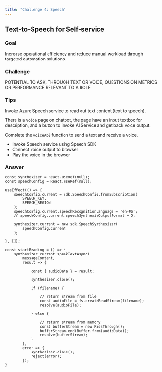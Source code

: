 ```yaml
---
title: "Challenge 4: Speech"
---
```


## Text-to-Speech for Self-service

### Goal

Increase operational efficiency and reduce manual workload through targeted automation solutions.

### Challenge

POTENTIAL TO ASK, THROUGH TEXT OR VOICE, QUESTIONS ON METRICS OR PERFORMANCE
RELEVANT TO A ROLE

### Tips

Invoke Azure Speech service to read out text content (text to speech).

There is a `Voice` page on chatbot, the page have an input textbox for description, and a button to invoke AI Service and get back voice output.

Complete the `voiceApi` function to send a text and receive a voice.

- Invoke Speech service using Speech SDK
- Connect voice output to browser
- Play the voice in the browser

### Answer

```
const synthesizer = React.useRef(null);
const speechConfig = React.useRef(null);

useEffect(() => {
    speechConfig.current = sdk.SpeechConfig.fromSubscription(
        SPEECH_KEY,
        SPEECH_REGION
    );
    speechConfig.current.speechRecognitionLanguage = 'en-US';
    // speechConfig.current.speechSynthesisOutputFormat = 5;

    synthesizer.current = new sdk.SpeechSynthesizer(
        speechConfig.current
    );

}, []);

const startReading = () => {
    synthesizer.current.speakTextAsync(
        messageContent,
        result => {

            const { audioData } = result;

            synthesizer.close();

            if (filename) {

                // return stream from file
                const audioFile = fs.createReadStream(filename);
                resolve(audioFile);

            } else {

                // return stream from memory
                const bufferStream = new PassThrough();
                bufferStream.end(Buffer.from(audioData));
                resolve(bufferStream);
            }
        },
        error => {
            synthesizer.close();
            reject(error);
        });
}
```
